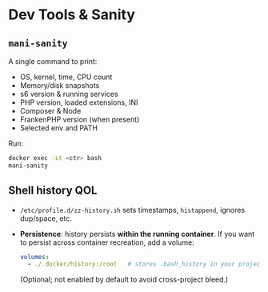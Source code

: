 # Dev Tools & Sanity

## `mani-sanity`
A single command to print:
- OS, kernel, time, CPU count
- Memory/disk snapshots
- s6 version & running services
- PHP version, loaded extensions, INI
- Composer & Node
- FrankenPHP version (when present)
- Selected env and PATH

Run:
```bash
docker exec -it <ctr> bash
mani-sanity
````

## Shell history QOL

* `/etc/profile.d/zz-history.sh` sets timestamps, `histappend`, ignores dup/space, etc.
* **Persistence**: history persists **within the running container**. If you want to persist across container recreation, add a volume:

  ```yaml
  volumes:
    - ./.docker/history:/root   # stores .bash_history in your project
  ```

  (Optional; not enabled by default to avoid cross-project bleed.)

